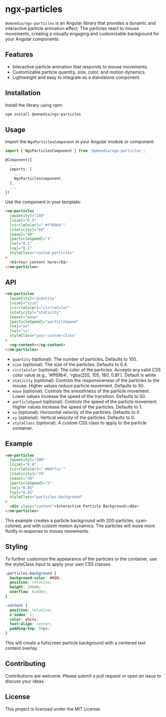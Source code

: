 # ngx-particles

`@omnedia/ngx-particles` is an Angular library that provides a dynamic and interactive particle animation effect. The particles react to mouse movements, creating a visually engaging and customizable background for your Angular components.

## Features

- Interactive particle animation that responds to mouse movements.
- Customizable particle quantity, size, color, and motion dynamics.
- Lightweight and easy to integrate as a standalone component.

## Installation

Install the library using npm:

```bash
npm install @omnedia/ngx-particles
```

## Usage

Import the `NgxParticlesComponent` in your Angular module or component:

```typescript
import { NgxParticlesComponent } from '@omnedia/ngx-particles';

@Component({
  ...
  imports: [
    ...
    NgxParticlesComponent,
  ],
  ...
})
```

Use the component in your template:

```html
<om-particles
  [quantity]="150"
  [size]="0.5"
  [circleColor]="'#ff69b4'"
  [staticity]="60"
  [ease]="40"
  [particleSpeed]="1"
  [vx]="0.1"
  [vy]="0.1"
  styleClass="custom-particles"
>
  <h1>Your content here</h1>
</om-particles>
```

## API

```html
<om-particles
  [quantity]="quantity"
  [size]="size"
  [circleColor]="circleColor"
  [staticity]="staticity"
  [ease]="ease"
  [particleSpeed]="particleSpeed"
  [vx]="vx"
  [vy]="vy"
  styleClass="your-custom-class"
>
  <ng-content></ng-content>
</om-particles>
```

- `quantity` (optional): The number of particles. Defaults to 100.
- `size` (optional): The size of the particles. Defaults to 0.4.
- `circleColor` (optional): The color of the particles. Accepts any valid CSS color value (e.g., '#ff69b4', 'rgba(255, 105, 180, 0.8)'). Default is white
- `staticity` (optional): Controls the responsiveness of the particles to the mouse. Higher values reduce particle movement. Defaults to 50.
- `ease` (optional): Controls the smoothness of the particle movement. Lower values increase the speed of the transition. Defaults to 50.
- `particleSpeed` (optional): Controls the speed of the particle movement. Higher values increase the speed of the particles. Defaults to 1.
- `vx` (optional): Horizontal velocity of the particles. Defaults to 0.
- `vy` (optional): Vertical velocity of the particles. Defaults to 0.
- `styleClass` (optional): A custom CSS class to apply to the particle container.

## Example

```html
<om-particles
  [quantity]="200"
  [size]="0.6"
  [circleColor]="'#00ffcc'"
  [staticity]="70"
  [ease]="30"
  [particleSpeed]="2"
  [vx]="0.05"
  [vy]="0.05"
  styleClass="particles-background"
>
  <div class="content">Interactive Particle Background</div>
</om-particles>
```

This example creates a particle background with 200 particles, cyan-colored, and with custom motion dynamics. The particles will move more fluidly in response to mouse movements.

## Styling

To further customize the appearance of the particles or the container, use the styleClass input to apply your own CSS classes.

```css
.particles-background {
  background-color: #000;
  position: relative;
  height: 100vh;
  overflow: hidden;
}

.content {
  position: relative;
  z-index: 1;
  color: white;
  text-align: center;
  padding-top: 50px;
}
```

This will create a fullscreen particle background with a centered text content overlay.

## Contributing

Contributions are welcome. Please submit a pull request or open an issue to discuss your ideas.

## License

This project is licensed under the MIT License.